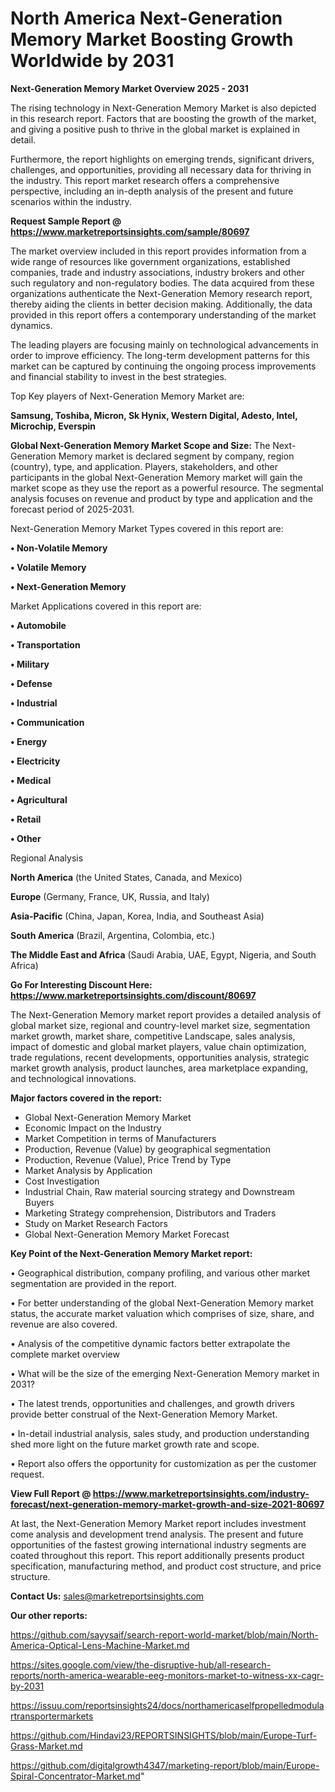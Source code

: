 # North America Next-Generation Memory Market Boosting Growth Worldwide by 2031

<Strong> Next-Generation Memory Market Overview 2025 - 2031</strong>

The rising technology in Next-Generation Memory Market is also depicted in this research report. Factors that are boosting the growth of the market, and giving a positive push to thrive in the global market is explained in detail.

Furthermore, the report highlights on emerging trends, significant drivers, challenges, and opportunities, providing all necessary data for thriving in the industry. This report market research offers a comprehensive perspective, including an in-depth analysis of the present and future scenarios within the industry.

<strong>Request Sample Report @ <a href=https://www.marketreportsinsights.com/sample/80697>https://www.marketreportsinsights.com/sample/80697</a></strong>

The market overview included in this report provides information from a wide range of resources like government organizations, established companies, trade and industry associations, industry brokers and other such regulatory and non-regulatory bodies. The data acquired from these organizations authenticate the Next-Generation Memory research report, thereby aiding the clients in better decision making. Additionally, the data provided in this report offers a contemporary understanding of the market dynamics.

The leading players are focusing mainly on technological advancements in order to improve efficiency. The long-term development patterns for this market can be captured by continuing the ongoing process improvements and financial stability to invest in the best strategies.

Top Key players of Next-Generation Memory Market are:

<strong>Samsung, Toshiba, Micron, Sk Hynix, Western Digital, Adesto, Intel, Microchip, Everspin</strong>

<strong><b>Global Next-Generation Memory Market Scope and Size:</b></strong>
The Next-Generation Memory market is declared segment by company, region (country), type, and application. Players, stakeholders, and other participants in the global Next-Generation Memory market will gain the market scope as they use the report as a powerful resource. The segmental analysis focuses on revenue and product by type and application and the forecast period of 2025-2031.

Next-Generation Memory Market Types covered in this report are:

<strong>• Non-Volatile Memory

• Volatile Memory

• Next-Generation Memory</strong>

Market Applications covered in this report are:

<strong>• Automobile

• Transportation

• Military

• Defense

• Industrial

• Communication

• Energy

• Electricity

• Medical

• Agricultural

• Retail

• Other</strong> 

Regional Analysis

<strong>North America</strong> (the United States, Canada, and Mexico)

<strong>Europe</strong> (Germany, France, UK, Russia, and Italy)

<strong>Asia-Pacific</strong> (China, Japan, Korea, India, and Southeast Asia)

<strong>South America</strong> (Brazil, Argentina, Colombia, etc.)

<strong>The Middle East and Africa</strong> (Saudi Arabia, UAE, Egypt, Nigeria, and South Africa)

<strong>Go For Interesting Discount Here: <a href=https://www.marketreportsinsights.com/discount/80697>https://www.marketreportsinsights.com/discount/80697</a></strong>

The Next-Generation Memory market report provides a detailed analysis of global market size, regional and country-level market size, segmentation market growth, market share, competitive Landscape, sales analysis, impact of domestic and global market players, value chain optimization, trade regulations, recent developments, opportunities analysis, strategic market growth analysis, product launches, area marketplace expanding, and technological innovations.

<strong><b>Major factors covered in the report:</b></strong>
<ul>
  <li>Global Next-Generation Memory Market </li>
  <li>Economic Impact on the Industry</li>
  <li>Market Competition in terms of Manufacturers</li>
  <li>Production, Revenue (Value) by geographical segmentation</li>
  <li>Production, Revenue (Value), Price Trend by Type</li>
  <li>Market Analysis by Application</li>
  <li>Cost Investigation</li>
  <li>Industrial Chain, Raw material sourcing strategy and Downstream Buyers</li>
  <li>Marketing Strategy comprehension, Distributors and Traders</li>
  <li>Study on Market Research Factors</li>
  <li>Global Next-Generation Memory Market Forecast</li>
</ul>

<strong><b>Key Point of the Next-Generation Memory Market report:</b></strong>

• Geographical distribution, company profiling, and various other market segmentation are provided in the report.

• For better understanding of the global Next-Generation Memory market status, the accurate market valuation which comprises of size, share, and revenue are also covered.

• Analysis of the competitive dynamic factors better extrapolate the complete market overview

• What will be the size of the emerging Next-Generation Memory market in 2031?

• The latest trends, opportunities and challenges, and growth drivers provide better construal of the Next-Generation Memory Market.

• In-detail industrial analysis, sales study, and production understanding shed more light on the future market growth rate and scope.

• Report also offers the opportunity for customization as per the customer request.

<strong><b>View Full Report @ <a href=https://www.marketreportsinsights.com/industry-forecast/next-generation-memory-market-growth-and-size-2021-80697>https://www.marketreportsinsights.com/industry-forecast/next-generation-memory-market-growth-and-size-2021-80697</a></b></strong>


At last, the Next-Generation Memory Market report includes investment come analysis and development trend analysis. The present and future opportunities of the fastest growing international industry segments are coated throughout this report. This report additionally presents product specification, manufacturing method, and product cost structure, and price structure.

<strong>Contact Us:</strong>
sales@marketreportsinsights.com

<strong>Our other reports:</strong>

<a href=https://github.com/sayysaif/search-report-world-market/blob/main/North-America-Optical-Lens-Machine-Market.md>https://github.com/sayysaif/search-report-world-market/blob/main/North-America-Optical-Lens-Machine-Market.md</a>

<a href=https://sites.google.com/view/the-disruptive-hub/all-research-reports/north-america-wearable-eeg-monitors-market-to-witness-xx-cagr-by-2031>https://sites.google.com/view/the-disruptive-hub/all-research-reports/north-america-wearable-eeg-monitors-market-to-witness-xx-cagr-by-2031</a>

<a href=https://issuu.com/reportsinsights24/docs/northamericaselfpropelledmodulartransportermarkets>https://issuu.com/reportsinsights24/docs/northamericaselfpropelledmodulartransportermarkets</a>

<a href=https://github.com/Hindavi23/REPORTSINSIGHTS/blob/main/Europe-Turf-Grass-Market.md>https://github.com/Hindavi23/REPORTSINSIGHTS/blob/main/Europe-Turf-Grass-Market.md</a>

<a href=https://github.com/digitalgrowth4347/marketing-report/blob/main/Europe-Spiral-Concentrator-Market.md>https://github.com/digitalgrowth4347/marketing-report/blob/main/Europe-Spiral-Concentrator-Market.md</a>"
